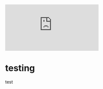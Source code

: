 ![stat123](https://img.shields.io/badge/dynamic/json?label=Status&cacheSeconds=25&query=$.tasks[:1].statusText&url=https%3A%2F%2Fraw.githubusercontent.com%2Fcantest-nospam%2Fmytest%2Ferrata%2F.github%2Ftest.json)

# testing
test
